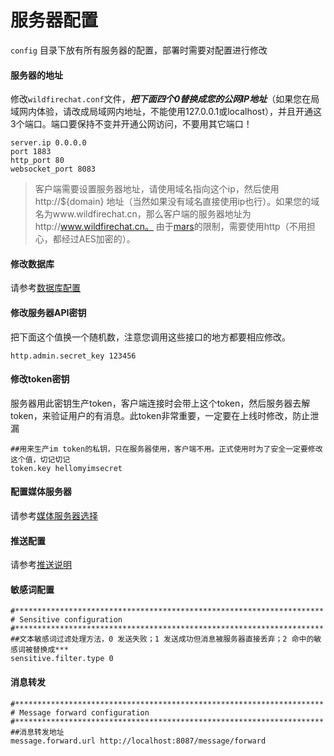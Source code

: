 # 服务器配置

```config``` 目录下放有所有服务器的配置，部署时需要对配置进行修改

#### 服务器的地址
修改```wildfirechat.conf```文件，***把下面四个0替换成您的公网IP地址***（如果您在局域网内体验，请改成局域网内地址，不能使用127.0.0.1或localhost），并且开通这3个端口。端口要保持不变并开通公网访问，不要用其它端口！

```
server.ip 0.0.0.0
port 1883
http_port 80
websocket_port 8083
```
> 客户端需要设置服务器地址，请使用域名指向这个ip，然后使用http://${domain} 地址（当然如果没有域名直接使用ip也行）。如果您的域名为www.wildfirechat.cn，那么客户端的服务器地址为http://www.wildfirechat.cn。 由于[mars](./api_description.md#安全防护)的限制，需要使用http（不用担心，都经过AES加密的）。

#### 修改数据库
请参考[数据库配置](./db_config.md)

#### 修改服务器API密钥
把下面这个值换一个随机数，注意您调用这些接口的地方都要相应修改。
```
http.admin.secret_key 123456
```

#### 修改token密钥
服务器用此密钥生产token，客户端连接时会带上这个token，然后服务器去解token，来验证用户的有消息。此token非常重要，一定要在上线时修改，防止泄漏
```
##用来生产im token的私钥，只在服务器使用，客户端不用。正式使用时为了安全一定要修改这个值，切记切记
token.key hellomyimsecret

```

#### 配置媒体服务器
请参考[媒体服务器选择](./media_server.md)

#### 推送配置
请参考[推送说明](.push_config.md)

#### 敏感词配置
```
#*********************************************************************
# Sensitive configuration
#*********************************************************************
##文本敏感词过滤处理方法，0 发送失败；1 发送成功但消息被服务器直接丢弃；2 命中的敏感词被替换成***
sensitive.filter.type 0
```

#### 消息转发
```
#*********************************************************************
# Message forward configuration
#*********************************************************************
##消息转发地址
message.forward.url http://localhost:8087/message/forward
```
